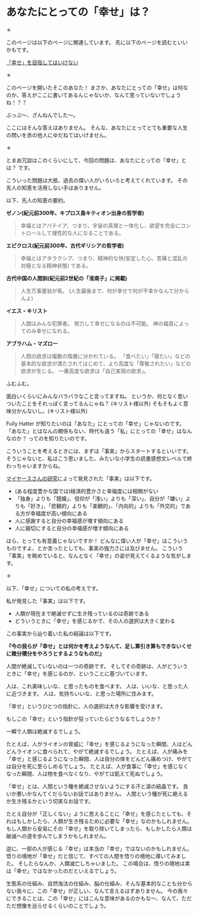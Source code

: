 
# あなたにとっての「幸せ」は？

＊

このページは以下のページに関連しています。
先に以下のページを読むといいかもです。

[「幸せ」を目指してはいけない](http://localhost:8128/ideology/your-goal)

＊

このページを開いたそこのあなた！
まさか、あなたにとっての「幸せ」は何なのか、答えがここに書いてあるんじゃないか、なんて思っていないでしょうね！？？

ぶっぶ〜、ざんねんでした〜。

ここにはそんな答えはありません。
そんな、あなたにとってとても重要な人生の問いを赤の他人にゆだねてはいけません。

＊

とまあ冗談はこのくらいにして、今回の問題は、あなたにとっての「幸せ」とは？ です。

こういった問題は大抵、過去の偉い人がいろいろと考えてくれています。
その先人の知恵を活用しない手はありません。

以下、先人の知恵の要約。

**ゼノン(紀元前300年、キプロス島キティオン出身の哲学者)**
> 幸福とはアパテイア、つまり、宇宙の真理と一体化し、欲望を完全にコントロールして理性的な人になることである。

**エピクロス(紀元前300年、古代ギリシアの哲学者)**
> 幸福とはアタラクシア、つまり、精神的な快(安定した心、苦痛と混乱の対極となる精神状態) である。

**古代中国の人間訓(紀元前2世紀の「淮南子」に掲載)**
> 人生万事塞翁が馬。
> (人生最後まで、何が幸せで何が不幸かなんて分からんよ)

**イエス・キリスト**
> 人間はみんな犯罪者。
> 努力して幸せになるのは不可能。
> 神の福音によってのみ幸せになれる。

**アブラハム・マズロー**
> 人間の欲求は複数の階層に分かれている。
> 「食べたい」「寝たい」などの基本的な欲求が満たされてはじめて、より高度な「尊敬されたい」などの欲求が生じる。
> 一番高度な欲求は「自己実現の欲求」。

ふむふむ。

面白いくらいにみんなバラバラなこと言ってますね。 
というか、何となく思いついたことをそれっぽく言ってるんじゃね？ (キリスト様以外)
そもそもよく意味分かんないし。(キリスト様以外)

Fully Hatter が知りたいのは「あなた」にとっての「幸せ」じゃないのです。
「あなた」とはなんの関係もない、時代も違う「私」にとっての「幸せ」はなんなのか？ ってのを知りたいのです。

こういうことを考えるときには、まずは「事実」からスタートするといいです。 
そうじゃないと、私はこう思いました、みたいな小学生の読書感想文レベルで終わっちゃいますからね。

[マイヤースさんの研究](http://www.davidmyers.org/Brix?pageID=47)によって発見された「事実」は以下です。
- (ある程度豊かな国では)経済的豊かさと幸福度には相関がない
- 「独身」よりも「既婚」、信仰が「浅い」よりも「深い」、自分が「嫌い」よりも「好き」、「悲観的」よりも「楽観的」、「内向的」よりも「外交的」である方が幸福度が高い傾向にある
- 人に感謝すると自分の幸福感が増す傾向にある
- 人に親切にすると自分の幸福感が増す傾向にある

ほら、とっても有意義じゃないですか！
どんなに偉い人が「幸せ」はこういうものですよ、とか言ったとしても、事実の強力さには及びません。
こういう「事実」を眺めていると、なんとなく「幸せ」の姿が見えてくるような気がします。

＊

以下、「幸せ」についての私の考えです。

私が発見した「事実」は以下です。
- 人類が現在まで絶滅せずに生き残っているのは奇跡である
- どういうときに「幸せ」を感じるかで、その人の選択は大きく変わる

この事実から辿り着いた私の結論は以下です。

**『今の我らが「幸せ」とは何かを考えようなんて、足し算引き算もできないくせに微分積分をやろうとするようなものだ』**

人間が絶滅していないのは一つの奇跡です。
そしてその奇跡は、人がどういうときに「幸せ」を感じるのか、ということに基づいています。

人は、これ美味しいな、と思ったものを食べます。
人は、いいな、と思った人に近づきます。
人は、気持ちいいな、と思った場所に住みます。

「幸せ」というひとつの指針に、人の選択は大きな影響を受けます。

もしこの「幸せ」という指針が狂っていたらどうなるでしょうか？

一瞬で人類は絶滅するでしょう。

たとえば、人がライオンの脅威に「幸せ」を感じるようになった瞬間、人はどんどんライオンに食べられて、やがて絶滅するでしょう。
たとえば、人が痛みを「幸せ」と感じるようになった瞬間、人は自分の体をどんどん痛めつけ、やがては自分を死に至らしめるでしょう。
たとえば、人が食事に「幸せ」を感じなくなった瞬間、人は物を食べなくなり、やがては飢えて死ぬでしょう。

「幸せ」とは、人間という種を絶滅させないようにする汗と涙の結晶です。
良いか悪いかなんてくだらないお話ではありません。
人間という種が死に絶えるか生き残るかという切実なお話です。

たとえ自分が「正しくない」ように思えることに「幸せ」を感じたとしても、それはもしかしたら、人類が生き残るために必要な「幸せ」なのかもしれません。 
もし人類から安易にその「幸せ」を取り除いてしまったら、もしかしたら人類は破滅への道を歩んでしまうかもしれません。

逆に、一部の人が感じる「幸せ」は本当の「幸せ」ではないのかもしれません。
悟りの境地が「幸せ」だと信じて、すべての人間を悟りの境地に導いてみました。
そしたらなんか、人類滅亡しちゃいました。 
この場合は、悟りの境地は実は「幸せ」ではなかったのだといえるでしょう。

生態系の仕組み、自然淘汰の仕組み、脳の仕組み、そんな基本的なことも分からない我々に、この「幸せ」が正しい、なんて言えるはずありません。
今の我々にできることは、この「幸せ」にはこんな意味があるのかもな〜、なんて、ただただ想像を巡らせるくらいのことでしょう。
